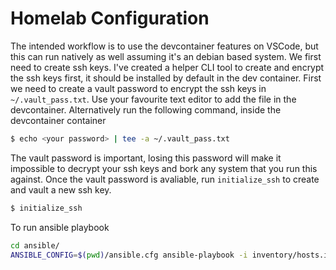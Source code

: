# Homelab Configuration

The intended workflow is to use the devcontainer features on VSCode, but this can run natively as well assuming it's an debian based system. We first need to create ssh keys. I've created a helper CLI tool to create and encrypt the ssh keys first, it should be installed by default in the dev container. First we need to create a vault password to encrypt the ssh keys in `~/.vault_pass.txt`. Use your favourite text editor to add the file in the devcontainer. Alternatively run the following command, inside the devcontainer container

```bash
$ echo <your password> | tee -a ~/.vault_pass.txt
```

The vault password is important, losing this password will make it impossible to decrypt your ssh keys and bork any system that you run this against. Once the vault password is avaliable, run `initialize_ssh` to create and vault a new ssh key. 

```bash
$ initialize_ssh
```

To run ansible playbook
```bash
cd ansible/
ANSIBLE_CONFIG=$(pwd)/ansible.cfg ansible-playbook -i inventory/hosts.ini playbooks/test.yaml -K # No getting around the fact that the first time we have to supply the sudo password
```